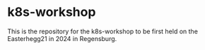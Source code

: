 # k8s-workshop
This is the repository for the k8s-workshop to be first held on the Easterhegg21 in 2024 in Regensburg.
